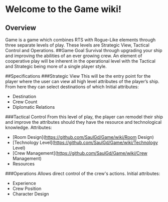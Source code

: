 # Welcome to the Game wiki!
## Overview
Game is a game which combines RTS with Rogue-Like elements through three separate levels of play. These levels are Strategic View, Tactical Control and Operations.
##Game Goal
Survival through upgrading your ship and improving the abilities of an ever growing crew. An element of cooperative play will be inherent in the operational level with the Tactical and Strategic being more of a single player style.

##Specifications
###Strategic View
This will be the entry point for the player where the user can view all high level attributes of the player’s ship. From here they can select destinations of which 
Initial attributes:
- Destination
- Crew Count
- Diplomatic Relations

###Tactical Control
From this level of play, the player can remodel their ship and improve the attributes should they have the resource and technological knowledge.
Attributes:
- [Room Design](https://github.com/SaulGd/Game/wiki/Room Design)
- [Technology Level](https://github.com/SaulGd/Game/wiki/Technology Level)
- [Crew Management](https://github.com/SaulGd/Game/wiki/Crew Management)
- Resources

###Operations
Allows direct control of the crew's actions. 
Initial attributes:
- Experience
- Crew Position
- Character Design


